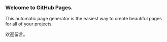 ### Welcome to GitHub Pages.
This automatic page generator is the easiest way to create beautiful pages for all of your projects. 

欢迎留言。  
